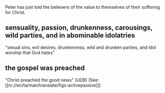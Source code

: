 Peter has just told the believers of the value to themselves of their suffering for Christ.

## sensuality, passion, drunkenness, carousings, wild parties, and in abominable idolatries ##

"sexual sins, evil desires, drunkenness, wild and drunken parties, and idol worship that God hates"

## the gospel was preached ##

"Christ preached the good news" (UDB)  (See: [[rc://en/ta/man/translate/figs-activepassive]])
